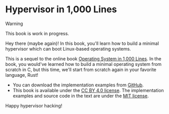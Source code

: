 # Hypervisor in 1,000 Lines

> [!WARNING]
> This book is work in progress.

Hey there (maybe again)! In this book, you'll learn how to build a minimal hypervisor which can boot Linux-based operating systems.

This is a sequel to the online book [Operating System in 1,000 Lines](https://1000os.seiya.me/en/). In the book, you would've learned how to build a minimal operating system from scratch in C, but this time, we'll start from scratch again in your favorite language, Rust!

- You can download the implementation examples from [GitHub](https://github.com/nuta/hypervisor-in-1000-lines).
- This book is available under the [CC BY 4.0 license](https://creativecommons.jp/faq). The implementation examples and source code in the text are under the [MIT license](https://opensource.org/licenses/MIT).

Happy hypervisor hacking!
